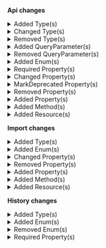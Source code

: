 **Api changes**

<details>
<summary>Added Type(s)</summary>

- added type `BusinessUnitAssociateResponse`
- added type `BusinessUnitSetUnitTypeAction`
- added type `CartDiscountSetDiscountGroupAction`
- added type `BestDeal`
- added type `DiscountTypeCombination`
- added type `Stacking`
- added type `CartChangePriceRoundingModeAction`
- added type `CartSetCustomLineItemRecurrenceInfoAction`
- added type `CartSetLineItemRecurrenceInfoAction`
- added type `CustomerGroupAssignment`
- added type `CustomerGroupAssignmentDraft`
- added type `CustomerAddCustomerGroupAssignmentAction`
- added type `CustomerRemoveCustomerGroupAssignmentAction`
- added type `CustomerSetCustomerGroupAssignmentsAction`
- added type `DiscountGroup`
- added type `DiscountGroupDraft`
- added type `DiscountGroupPagedQueryResponse`
- added type `DiscountGroupReference`
- added type `DiscountGroupResourceIdentifier`
- added type `DiscountGroupUpdate`
- added type `DiscountGroupUpdateAction`
- added type `DiscountGroupSetDescriptionAction`
- added type `DiscountGroupSetIsActiveAction`
- added type `DiscountGroupSetKeyAction`
- added type `DiscountGroupSetNameAction`
- added type `DiscountGroupSetSortOrderAction`
- added type `ExpiredCustomerEmailTokenError`
- added type `ExpiredCustomerPasswordTokenError`
- added type `MaxDiscountGroupsReachedError`
- added type `GraphQLExpiredCustomerEmailTokenError`
- added type `GraphQLExpiredCustomerPasswordTokenError`
- added type `GraphQLMaxDiscountGroupsReachedError`
- added type `BaseEvent`
- added type `CheckoutOrderCreationFailedEvent`
- added type `CheckoutPaymentAuthorizationCancelledEvent`
- added type `CheckoutPaymentAuthorizationFailedEvent`
- added type `CheckoutPaymentAuthorizedEvent`
- added type `CheckoutPaymentCancelAuthorizationFailedEvent`
- added type `CheckoutPaymentChargeFailedEvent`
- added type `CheckoutPaymentChargedEvent`
- added type `CheckoutPaymentRefundFailedEvent`
- added type `CheckoutPaymentRefundedEvent`
- added type `Event`
- added type `ImportContainerCreatedEvent`
- added type `ImportContainerDeletedEvent`
- added type `ImportOperationRejectedEvent`
- added type `ImportUnresolvedEvent`
- added type `ImportValidationFailedEvent`
- added type `ImportWaitForMasterVariantEvent`
- added type `CheckoutMessageOrderPayloadBaseData`
- added type `CheckoutMessagePaymentsPayloadBaseData`
- added type `ImportContainerCreatedEventData`
- added type `ImportContainerDeletedEventData`
- added type `ImportOperationRejectedEventData`
- added type `ImportUnresolvedEventData`
- added type `ImportValidationFailedEventData`
- added type `ImportWaitForMasterVariantEventData`
- added type `InventoryEntrySetInventoryLimitsAction`
- added type `MyCartSetCustomLineItemRecurrenceInfoAction`
- added type `MyCartSetLineItemRecurrenceInfoAction`
- added type `MyPaymentSetMethodInfoCustomFieldAction`
- added type `MyPaymentSetMethodInfoCustomTypeAction`
- added type `MyPaymentSetMethodInfoInterfaceAccountAction`
- added type `AssociateRoleNameSetMessage`
- added type `BusinessUnitTopLevelUnitSetMessage`
- added type `BusinessUnitTypeSetMessage`
- added type `CustomerDefaultBillingAddressSetMessage`
- added type `CustomerDefaultShippingAddressSetMessage`
- added type `CustomerGroupAssignmentAddedMessage`
- added type `CustomerGroupAssignmentRemovedMessage`
- added type `CustomerGroupAssignmentsSetMessage`
- added type `CustomerStoresSetMessage`
- added type `DiscountGroupCreatedMessage`
- added type `DiscountGroupDeletedMessage`
- added type `DiscountGroupIsActiveSetMessage`
- added type `DiscountGroupKeySetMessage`
- added type `DiscountGroupSortOrderSetMessage`
- added type `OrderBusinessUnitSetMessage`
- added type `OrderCreatedFromRecurringOrderMessage`
- added type `PaymentInterfaceIdSetMessage`
- added type `PaymentMethodCreatedMessage`
- added type `PaymentMethodCustomFieldAddedMessage`
- added type `PaymentMethodCustomFieldChangedMessage`
- added type `PaymentMethodCustomFieldRemovedMessage`
- added type `PaymentMethodCustomTypeRemovedMessage`
- added type `PaymentMethodCustomTypeSetMessage`
- added type `PaymentMethodDefaultSetMessage`
- added type `PaymentMethodDeletedMessage`
- added type `PaymentMethodInfoCustomFieldAddedMessage`
- added type `PaymentMethodInfoCustomFieldChangedMessage`
- added type `PaymentMethodInfoCustomFieldRemovedMessage`
- added type `PaymentMethodInfoCustomTypeRemovedMessage`
- added type `PaymentMethodInfoCustomTypeSetMessage`
- added type `PaymentMethodInfoInterfaceAccountSetMessage`
- added type `PaymentMethodInfoInterfaceSetMessage`
- added type `PaymentMethodInfoMethodSetMessage`
- added type `PaymentMethodInfoNameSetMessage`
- added type `PaymentMethodInfoTokenSetMessage`
- added type `PaymentMethodInterfaceAccountSetMessage`
- added type `PaymentMethodKeySetMessage`
- added type `PaymentMethodMethodSetMessage`
- added type `PaymentMethodNameSetMessage`
- added type `PaymentMethodPaymentInterfaceSetMessage`
- added type `PaymentMethodPaymentMethodStatusSetMessage`
- added type `PaymentTransactionInterfaceIdSetMessage`
- added type `RecurringOrderCreatedMessage`
- added type `RecurringOrderCustomFieldAddedMessage`
- added type `RecurringOrderCustomFieldChangedMessage`
- added type `RecurringOrderCustomFieldRemovedMessage`
- added type `RecurringOrderCustomTypeRemovedMessage`
- added type `RecurringOrderCustomTypeSetMessage`
- added type `RecurringOrderDeletedMessage`
- added type `RecurringOrderExpiresAtSetMessage`
- added type `RecurringOrderKeySetMessage`
- added type `RecurringOrderScheduleSetMessage`
- added type `RecurringOrderStartsAtSetMessage`
- added type `RecurringOrderStateChangedMessage`
- added type `RecurringOrderStateTransitionMessage`
- added type `AssociateRoleNameSetMessagePayload`
- added type `BusinessUnitTopLevelUnitSetMessagePayload`
- added type `BusinessUnitTypeSetMessagePayload`
- added type `CustomerDefaultBillingAddressSetMessagePayload`
- added type `CustomerDefaultShippingAddressSetMessagePayload`
- added type `CustomerGroupAssignmentAddedMessagePayload`
- added type `CustomerGroupAssignmentRemovedMessagePayload`
- added type `CustomerGroupAssignmentsSetMessagePayload`
- added type `CustomerStoresSetMessagePayload`
- added type `DiscountGroupCreatedMessagePayload`
- added type `DiscountGroupDeletedMessagePayload`
- added type `DiscountGroupIsActiveSetMessagePayload`
- added type `DiscountGroupKeySetMessagePayload`
- added type `DiscountGroupSortOrderSetMessagePayload`
- added type `OrderBusinessUnitSetMessagePayload`
- added type `OrderCreatedFromRecurringOrderMessagePayload`
- added type `PaymentInterfaceIdSetMessagePayload`
- added type `PaymentMethodCreatedMessagePayload`
- added type `PaymentMethodCustomFieldAddedMessagePayload`
- added type `PaymentMethodCustomFieldChangedMessagePayload`
- added type `PaymentMethodCustomFieldRemovedMessagePayload`
- added type `PaymentMethodCustomTypeRemovedMessagePayload`
- added type `PaymentMethodCustomTypeSetMessagePayload`
- added type `PaymentMethodDefaultSetMessagePayload`
- added type `PaymentMethodDeletedMessagePayload`
- added type `PaymentMethodInfoCustomFieldAddedMessagePayload`
- added type `PaymentMethodInfoCustomFieldChangedMessagePayload`
- added type `PaymentMethodInfoCustomFieldRemovedMessagePayload`
- added type `PaymentMethodInfoCustomTypeRemovedMessagePayload`
- added type `PaymentMethodInfoCustomTypeSetMessagePayload`
- added type `PaymentMethodInfoInterfaceAccountSetMessagePayload`
- added type `PaymentMethodInfoInterfaceSetMessagePayload`
- added type `PaymentMethodInfoMethodSetMessagePayload`
- added type `PaymentMethodInfoNameSetMessagePayload`
- added type `PaymentMethodInfoTokenSetMessagePayload`
- added type `PaymentMethodInterfaceAccountSetMessagePayload`
- added type `PaymentMethodKeySetMessagePayload`
- added type `PaymentMethodMethodSetMessagePayload`
- added type `PaymentMethodNameSetMessagePayload`
- added type `PaymentMethodPaymentInterfaceSetMessagePayload`
- added type `PaymentMethodPaymentMethodStatusSetMessagePayload`
- added type `PaymentTransactionInterfaceIdSetMessagePayload`
- added type `RecurringOrderCreatedMessagePayload`
- added type `RecurringOrderCustomFieldAddedMessagePayload`
- added type `RecurringOrderCustomFieldChangedMessagePayload`
- added type `RecurringOrderCustomFieldRemovedMessagePayload`
- added type `RecurringOrderCustomTypeRemovedMessagePayload`
- added type `RecurringOrderCustomTypeSetMessagePayload`
- added type `RecurringOrderDeletedMessagePayload`
- added type `RecurringOrderExpiresAtSetMessagePayload`
- added type `RecurringOrderKeySetMessagePayload`
- added type `RecurringOrderScheduleSetMessagePayload`
- added type `RecurringOrderStartsAtSetMessagePayload`
- added type `RecurringOrderStateChangedMessagePayload`
- added type `RecurringOrderStateTransitionMessagePayload`
- added type `StagedOrderChangePriceRoundingModeAction`
- added type `StagedOrderSetBusinessUnitAction`
- added type `OrderSetBusinessUnitAction`
- added type `PaymentMethod`
- added type `PaymentMethodDraft`
- added type `PaymentMethodPagedQueryResponse`
- added type `PaymentMethodReference`
- added type `PaymentMethodStatus`
- added type `PaymentMethodToken`
- added type `PaymentMethodUpdate`
- added type `PaymentMethodUpdateAction`
- added type `PaymentMethodSetCustomFieldAction`
- added type `PaymentMethodSetCustomTypeAction`
- added type `PaymentMethodSetDefaultAction`
- added type `PaymentMethodSetInterfaceAccountAction`
- added type `PaymentMethodSetKeyAction`
- added type `PaymentMethodSetMethodAction`
- added type `PaymentMethodSetNameAction`
- added type `PaymentMethodSetPaymentInterfaceAction`
- added type `PaymentMethodSetPaymentMethodStatusAction`
- added type `PaymentMethodInfoDraft`
- added type `PaymentSetMethodInfoAction`
- added type `PaymentSetMethodInfoCustomFieldAction`
- added type `PaymentSetMethodInfoCustomTypeAction`
- added type `PaymentSetMethodInfoInterfaceAccountAction`
- added type `PaymentSetMethodInfoTokenAction`
- added type `PaymentSetTransactionInterfaceIdAction`
- added type `ProductSearchFacetResultStats`
- added type `ProductSearchFacetStatsExpression`
- added type `ProductSearchFacetStatsValue`
- added type `ProductTailoringSetProductAttributeAction`
- added type `AttributeLevelEnum`
- added type `ProductSetProductAttributeAction`
- added type `ProjectChangePriceRoundingModeAction`
- added type `ProjectChangeTaxRoundingModeAction`
- added type `DayOfMonthSchedule`
- added type `DayOfMonthScheduleDraft`
- added type `IntervalUnit`
- added type `RecurrencePolicy`
- added type `RecurrencePolicyDraft`
- added type `RecurrencePolicyPagedQueryResponse`
- added type `RecurrencePolicyReference`
- added type `RecurrencePolicyResourceIdentifier`
- added type `RecurrencePolicySchedule`
- added type `RecurrencePolicyScheduleDraft`
- added type `RecurrencePolicyUpdate`
- added type `RecurrencePolicyUpdateAction`
- added type `StandardSchedule`
- added type `StandardScheduleDraft`
- added type `RecurrencePolicySetDescriptionAction`
- added type `RecurrencePolicySetKeyAction`
- added type `RecurrencePolicySetNameAction`
- added type `RecurrencePolicySetScheduleAction`
- added type `Counter`
- added type `CounterDraft`
- added type `CustomLineItemRecurrenceInfo`
- added type `CustomLineItemRecurrenceInfoDraft`
- added type `LineItemRecurrenceInfo`
- added type `LineItemRecurrenceInfoDraft`
- added type `PriceSelectionMode`
- added type `RecurringOrder`
- added type `RecurringOrderActive`
- added type `RecurringOrderCanceled`
- added type `RecurringOrderDraft`
- added type `RecurringOrderExpired`
- added type `RecurringOrderPagedQueryResponse`
- added type `RecurringOrderPaused`
- added type `RecurringOrderReference`
- added type `RecurringOrderResourceIdentifier`
- added type `RecurringOrderState`
- added type `RecurringOrderStateDraft`
- added type `RecurringOrderUpdate`
- added type `RecurringOrderUpdateAction`
- added type `SkipConfiguration`
- added type `SkipConfigurationDraft`
- added type `RecurringOrderSetCustomFieldAction`
- added type `RecurringOrderSetCustomTypeAction`
- added type `RecurringOrderSetExpiresAtAction`
- added type `RecurringOrderSetKeyAction`
- added type `RecurringOrderSetOrderSkipConfigurationAction`
- added type `RecurringOrderSetScheduleAction`
- added type `RecurringOrderSetStartsAtAction`
- added type `RecurringOrderSetStateAction`
- added type `RecurringOrderTransitionStateAction`
- added type `SearchFuzzyExpression`
- added type `SearchFuzzyValue`
- added type `ShoppingListSetBusinessUnitAction`
- added type `EventDeliveryPayload`
- added type `EventSubscription`
- added type `EventSubscriptionResourceTypeId`
- added type `EventType`
- added type `SubscriptionNotification`
- added type `SubscriptionSetEventsAction`
</details>


<details>
<summary>Changed Type(s)</summary>

- :warning: changed type `DeliveryPayload` from type `object` to `SubscriptionNotification`
</details>


<details>
<summary>Removed Type(s)</summary>

- :warning: removed type `AssociateRoleNameChangedMessage`
- :warning: removed type `AssociateRoleNameChangedMessagePayload`
- :warning: removed type `ProductSearchFacetScope`
</details>


<details>
<summary>Added QueryParameter(s)</summary>

- added query parameter `priceCustomerGroupAssignments` to method `get /{projectKey}/products`
- added query parameter `priceRecurrencePolicy` to method `get /{projectKey}/products`
- added query parameter `priceCustomerGroupAssignments` to method `post /{projectKey}/products`
- added query parameter `priceRecurrencePolicy` to method `post /{projectKey}/products`
- added query parameter `priceCustomerGroupAssignments` to method `get /{projectKey}/product-projections`
- added query parameter `priceRecurrencePolicy` to method `get /{projectKey}/product-projections`
- added query parameter `filter[attributes]` to method `get /{projectKey}/product-projections`
- added query parameter `priceCustomerGroupAssignments` to method `get /{projectKey}/products/key={key}`
- added query parameter `priceRecurrencePolicy` to method `get /{projectKey}/products/key={key}`
- added query parameter `priceCustomerGroupAssignments` to method `post /{projectKey}/products/key={key}`
- added query parameter `priceRecurrencePolicy` to method `post /{projectKey}/products/key={key}`
- added query parameter `priceCustomerGroupAssignments` to method `delete /{projectKey}/products/key={key}`
- added query parameter `priceRecurrencePolicy` to method `delete /{projectKey}/products/key={key}`
- added query parameter `priceCustomerGroupAssignments` to method `get /{projectKey}/products/{ID}`
- added query parameter `priceRecurrencePolicy` to method `get /{projectKey}/products/{ID}`
- added query parameter `priceCustomerGroupAssignments` to method `post /{projectKey}/products/{ID}`
- added query parameter `priceRecurrencePolicy` to method `post /{projectKey}/products/{ID}`
- added query parameter `priceCustomerGroupAssignments` to method `delete /{projectKey}/products/{ID}`
- added query parameter `priceRecurrencePolicy` to method `delete /{projectKey}/products/{ID}`
- added query parameter `priceCustomerGroupAssignments` to method `get /{projectKey}/product-projections/search`
- added query parameter `priceRecurrencePolicy` to method `get /{projectKey}/product-projections/search`
- added query parameter `priceCustomerGroupAssignments` to method `get /{projectKey}/product-projections/key={key}`
- added query parameter `priceRecurrencePolicy` to method `get /{projectKey}/product-projections/key={key}`
- added query parameter `filter[attributes]` to method `get /{projectKey}/product-projections/key={key}`
- added query parameter `priceCustomerGroupAssignments` to method `get /{projectKey}/product-projections/{ID}`
- added query parameter `priceRecurrencePolicy` to method `get /{projectKey}/product-projections/{ID}`
- added query parameter `filter[attributes]` to method `get /{projectKey}/product-projections/{ID}`
- added query parameter `priceCustomerGroupAssignments` to method `get /{projectKey}/in-store/key={storeKey}/product-projections/key={key}`
- added query parameter `priceRecurrencePolicy` to method `get /{projectKey}/in-store/key={storeKey}/product-projections/key={key}`
- added query parameter `filter[attributes]` to method `get /{projectKey}/in-store/key={storeKey}/product-projections/key={key}`
- added query parameter `priceCustomerGroupAssignments` to method `get /{projectKey}/in-store/key={storeKey}/product-projections/{ID}`
- added query parameter `priceRecurrencePolicy` to method `get /{projectKey}/in-store/key={storeKey}/product-projections/{ID}`
- added query parameter `filter[attributes]` to method `get /{projectKey}/in-store/key={storeKey}/product-projections/{ID}`
</details>


<details>
<summary>Removed QueryParameter(s)</summary>

- :warning: removed query parameter `withTotal` from method `get /{projectKey}/product-projections/search`
</details>


<details>
<summary>Added Enum(s)</summary>

- added enum `ViewMyShoppingLists` to type `Permission`
- added enum `ViewOthersShoppingLists` to type `Permission`
- added enum `UpdateMyShoppingLists` to type `Permission`
- added enum `UpdateOthersShoppingLists` to type `Permission`
- added enum `CreateMyShoppingLists` to type `Permission`
- added enum `CreateOthersShoppingLists` to type `Permission`
- added enum `DeleteMyShoppingLists` to type `Permission`
- added enum `DeleteOthersShoppingLists` to type `Permission`
- added enum `RecurringOrder` to type `CartOrigin`
- added enum `ApplicationStoppedByGroupBestDeal` to type `DiscountCodeState`
- added enum `discount-group` to type `ReferenceTypeId`
- added enum `payment-method` to type `ReferenceTypeId`
- added enum `recurrence-policy` to type `ReferenceTypeId`
- added enum `recurring-order` to type `ReferenceTypeId`
- added enum `payment-method` to type `ExtensionResourceTypeId`
- added enum `RecurringOrderState` to type `StateTypeEnum`
- added enum `discount-group` to type `ChangeSubscriptionResourceTypeId`
- added enum `recurrence-policy` to type `ChangeSubscriptionResourceTypeId`
- added enum `recurring-order` to type `ChangeSubscriptionResourceTypeId`
- added enum `recurring-order` to type `ResourceTypeId`
</details>


<details>
<summary>Required Property(s)</summary>

- changed property `sortOrder` of type `CartDiscountDraft` to be optional
- changed property `variantSelection` of type `ProductSelectionProductAddedMessage` to be optional
- changed property `variantExclusion` of type `ProductSelectionProductExcludedMessage` to be optional
- changed property `oldVariantExclusion` of type `ProductSelectionVariantExclusionChangedMessage` to be optional
- changed property `newVariantExclusion` of type `ProductSelectionVariantExclusionChangedMessage` to be optional
- changed property `oldVariantSelection` of type `ProductSelectionVariantSelectionChangedMessage` to be optional
- changed property `newVariantSelection` of type `ProductSelectionVariantSelectionChangedMessage` to be optional
- changed property `variantSelection` of type `ProductSelectionProductAddedMessagePayload` to be optional
- changed property `variantExclusion` of type `ProductSelectionProductExcludedMessagePayload` to be optional
- changed property `oldVariantExclusion` of type `ProductSelectionVariantExclusionChangedMessagePayload` to be optional
- changed property `newVariantExclusion` of type `ProductSelectionVariantExclusionChangedMessagePayload` to be optional
- changed property `oldVariantSelection` of type `ProductSelectionVariantSelectionChangedMessagePayload` to be optional
- changed property `newVariantSelection` of type `ProductSelectionVariantSelectionChangedMessagePayload` to be optional
- changed property `images` of type `ProductTailoringSetExternalImagesAction` to be optional
- changed property `facets` of type `ProductProjectionPagedSearchResponse` to be optional
- :warning: changed property `triggerPattern` of type `CartDiscountPatternTarget` to be required
</details>


<details>
<summary>Changed Property(s)</summary>

- :warning: changed property `discount` of type `DiscountedTotalPricePortion` from type `CartDiscountReference` to `Reference`
- :warning: changed property `actions` of type `MyBusinessUnitUpdate` from type `BusinessUnitUpdateAction[]` to `MyBusinessUnitUpdateAction[]`
- :warning: changed property `paymentMethodInfo` of type `MyPaymentDraft` from type `PaymentMethodInfo` to `PaymentMethodInfoDraft`
- :warning: changed property `paymentMethodInfo` of type `PaymentDraft` from type `PaymentMethodInfo` to `PaymentMethodInfoDraft`
- :warning: changed property `filter` of type `SearchSorting` from type `SearchQueryExpression` to `SearchQuery`
</details>


<details>
<summary>MarkDeprecated Property(s)</summary>

- marked property `CountOnCustomLineItemUnits::excludeCount` as deprecated
- marked property `CountOnLineItemUnits::excludeCount` as deprecated
</details>


<details>
<summary>Removed Property(s)</summary>

- :warning: removed property `/[0-9].[0-9]*[1-9]/` from type `CategoryOrderHints`
- :warning: removed property `//` from type `ProductVariantChannelAvailabilityMap`
</details>


<details>
<summary>Added Property(s)</summary>

- added property `inheritedStores` to type `BusinessUnit`
- added property `inheritedStores` to type `Company`
- added property `inheritedStores` to type `Division`
- added property `makeInheritedAssociatesExplicit` to type `BusinessUnitChangeAssociateModeAction`
- added property `discountGroup` to type `CartDiscount`
- added property `discountGroup` to type `CartDiscountDraft`
- added property `applicationMode` to type `CartDiscountValueRelative`
- added property `applicationMode` to type `CartDiscountValueRelativeDraft`
- added property `priceRoundingMode` to type `Cart`
- added property `discountTypeCombination` to type `Cart`
- added property `priceRoundingMode` to type `CartDraft`
- added property `recurrenceInfo` to type `CustomLineItem`
- added property `recurrenceInfo` to type `CustomLineItemDraft`
- added property `recurrenceInfo` to type `LineItem`
- added property `recurrenceInfo` to type `LineItemDraft`
- added property `recurrenceInfo` to type `CartAddCustomLineItemAction`
- added property `recurrenceInfo` to type `CartAddLineItemAction`
- added property `recurrencePolicy` to type `Price`
- added property `recurrencePolicy` to type `PriceDraft`
- added property `customerGroupAssignments` to type `Customer`
- added property `invalidateOlderTokens` to type `CustomerCreateEmailToken`
- added property `invalidateOlderTokens` to type `CustomerCreatePasswordResetToken`
- added property `customerGroupAssignments` to type `CustomerDraft`
- added property `invalidateOlderTokens` to type `CustomerToken`
- added property `minCartQuantity` to type `InventoryEntry`
- added property `maxCartQuantity` to type `InventoryEntry`
- added property `minCartQuantity` to type `InventoryEntryDraft`
- added property `maxCartQuantity` to type `InventoryEntryDraft`
- added property `recurrenceInfo` to type `MyLineItemDraft`
- added property `interfaceId` to type `MyTransactionDraft`
- added property `recurrenceInfo` to type `MyCartAddLineItemAction`
- added property `value` to type `CustomerEmailTokenCreatedMessage`
- added property `invalidateOlderTokens` to type `CustomerEmailTokenCreatedMessage`
- added property `value` to type `CustomerPasswordTokenCreatedMessage`
- added property `invalidateOlderTokens` to type `CustomerPasswordTokenCreatedMessage`
- added property `attributes` to type `ProductTailoringCreatedMessage`
- added property `value` to type `CustomerEmailTokenCreatedMessagePayload`
- added property `invalidateOlderTokens` to type `CustomerEmailTokenCreatedMessagePayload`
- added property `value` to type `CustomerPasswordTokenCreatedMessagePayload`
- added property `invalidateOlderTokens` to type `CustomerPasswordTokenCreatedMessagePayload`
- added property `attributes` to type `ProductTailoringCreatedMessagePayload`
- added property `priceRoundingMode` to type `StagedOrder`
- added property `recurringOrder` to type `StagedOrder`
- added property `discountTypeCombination` to type `StagedOrder`
- added property `recurrenceInfo` to type `StagedOrderAddCustomLineItemAction`
- added property `recurrenceInfo` to type `StagedOrderAddLineItemAction`
- added property `priceRoundingMode` to type `Order`
- added property `recurringOrder` to type `Order`
- added property `discountTypeCombination` to type `Order`
- added property `priceRoundingMode` to type `OrderImportDraft`
- added property `token` to type `PaymentMethodInfo`
- added property `interfaceAccount` to type `PaymentMethodInfo`
- added property `custom` to type `PaymentMethodInfo`
- added property `interfaceId` to type `Transaction`
- added property `interfaceId` to type `TransactionDraft`
- added property `priceCustomerGroupAssignments` to type `ProductSearchProjectionParams`
- added property `attributes` to type `ProductTailoringData`
- added property `attributes` to type `ProductTailoringDraft`
- added property `attributes` to type `ProductTailoringInStoreDraft`
- added property `level` to type `AttributeDefinition`
- added property `level` to type `AttributeDefinitionDraft`
- added property `/^[0-9a-fA-F]{8}-[0-9a-fA-F]{4}-[0-9a-fA-F]{4}-[0-9a-fA-F]{4}-[0-9a-fA-F]{12}$/` to type `CategoryOrderHints`
- added property `attributes` to type `ProductData`
- added property `attributes` to type `ProductDraft`
- added property `attributes` to type `ProductProjection`
- added property `recurrencePrices` to type `ProductVariant`
- added property `/^[0-9a-fA-F]{8}-[0-9a-fA-F]{4}-[0-9a-fA-F]{4}-[0-9a-fA-F]{4}-[0-9a-fA-F]{12}$/` to type `ProductVariantChannelAvailabilityMap`
- added property `priceRoundingMode` to type `CartsConfiguration`
- added property `taxRoundingMode` to type `CartsConfiguration`
- added property `priceRoundingMode` to type `QuoteRequest`
- added property `priceRoundingMode` to type `Quote`
- added property `businessUnit` to type `ShoppingList`
- added property `businessUnit` to type `ShoppingListDraft`
- added property `published` to type `ShoppingListLineItem`
- added property `recurrencePolicy` to type `StandalonePrice`
- added property `recurrencePolicy` to type `StandalonePriceDraft`
- added property `events` to type `Subscription`
- added property `events` to type `SubscriptionDraft`
</details>


<details>
<summary>Added Method(s)</summary>

- added method `$apiRoot->withProjectKey()->discountGroups()->get()`
- added method `$apiRoot->withProjectKey()->discountGroups()->head()`
- added method `$apiRoot->withProjectKey()->discountGroups()->post()`
- added method `$apiRoot->withProjectKey()->paymentMethods()->get()`
- added method `$apiRoot->withProjectKey()->paymentMethods()->head()`
- added method `$apiRoot->withProjectKey()->paymentMethods()->post()`
- added method `$apiRoot->withProjectKey()->recurringOrders()->get()`
- added method `$apiRoot->withProjectKey()->recurringOrders()->head()`
- added method `$apiRoot->withProjectKey()->recurringOrders()->post()`
- added method `$apiRoot->withProjectKey()->recurrencePolicies()->get()`
- added method `$apiRoot->withProjectKey()->recurrencePolicies()->head()`
- added method `$apiRoot->withProjectKey()->recurrencePolicies()->post()`
- added method `$apiRoot->withProjectKey()->asAssociate()->withAssociateIdValue()->inBusinessUnitKeyWithBusinessUnitKeyValue()->shoppingLists()->get()`
- added method `$apiRoot->withProjectKey()->asAssociate()->withAssociateIdValue()->inBusinessUnitKeyWithBusinessUnitKeyValue()->shoppingLists()->head()`
- added method `$apiRoot->withProjectKey()->asAssociate()->withAssociateIdValue()->inBusinessUnitKeyWithBusinessUnitKeyValue()->shoppingLists()->post()`
- added method `$apiRoot->withProjectKey()->asAssociate()->withAssociateIdValue()->inBusinessUnitKeyWithBusinessUnitKeyValue()->shoppingLists()->withKey()->get()`
- added method `$apiRoot->withProjectKey()->asAssociate()->withAssociateIdValue()->inBusinessUnitKeyWithBusinessUnitKeyValue()->shoppingLists()->withKey()->head()`
- added method `$apiRoot->withProjectKey()->asAssociate()->withAssociateIdValue()->inBusinessUnitKeyWithBusinessUnitKeyValue()->shoppingLists()->withKey()->post()`
- added method `$apiRoot->withProjectKey()->asAssociate()->withAssociateIdValue()->inBusinessUnitKeyWithBusinessUnitKeyValue()->shoppingLists()->withKey()->delete()`
- added method `$apiRoot->withProjectKey()->asAssociate()->withAssociateIdValue()->inBusinessUnitKeyWithBusinessUnitKeyValue()->shoppingLists()->withId()->get()`
- added method `$apiRoot->withProjectKey()->asAssociate()->withAssociateIdValue()->inBusinessUnitKeyWithBusinessUnitKeyValue()->shoppingLists()->withId()->head()`
- added method `$apiRoot->withProjectKey()->asAssociate()->withAssociateIdValue()->inBusinessUnitKeyWithBusinessUnitKeyValue()->shoppingLists()->withId()->post()`
- added method `$apiRoot->withProjectKey()->asAssociate()->withAssociateIdValue()->inBusinessUnitKeyWithBusinessUnitKeyValue()->shoppingLists()->withId()->delete()`
- added method `$apiRoot->withProjectKey()->businessUnits()->keyWithKeyValueAssociatesWithAssociateIdValue()->get()`
- added method `$apiRoot->withProjectKey()->businessUnits()->withBusinessUnitIdValueAssociatesWithAssociateIdValue()->get()`
- added method `$apiRoot->withProjectKey()->discountGroups()->withKey()->get()`
- added method `$apiRoot->withProjectKey()->discountGroups()->withKey()->head()`
- added method `$apiRoot->withProjectKey()->discountGroups()->withKey()->post()`
- added method `$apiRoot->withProjectKey()->discountGroups()->withKey()->delete()`
- added method `$apiRoot->withProjectKey()->discountGroups()->withId()->get()`
- added method `$apiRoot->withProjectKey()->discountGroups()->withId()->head()`
- added method `$apiRoot->withProjectKey()->discountGroups()->withId()->post()`
- added method `$apiRoot->withProjectKey()->discountGroups()->withId()->delete()`
- added method `$apiRoot->withProjectKey()->paymentMethods()->withKey()->get()`
- added method `$apiRoot->withProjectKey()->paymentMethods()->withKey()->head()`
- added method `$apiRoot->withProjectKey()->paymentMethods()->withKey()->post()`
- added method `$apiRoot->withProjectKey()->paymentMethods()->withKey()->delete()`
- added method `$apiRoot->withProjectKey()->paymentMethods()->withId()->get()`
- added method `$apiRoot->withProjectKey()->paymentMethods()->withId()->head()`
- added method `$apiRoot->withProjectKey()->paymentMethods()->withId()->post()`
- added method `$apiRoot->withProjectKey()->paymentMethods()->withId()->delete()`
- added method `$apiRoot->withProjectKey()->recurringOrders()->withId()->get()`
- added method `$apiRoot->withProjectKey()->recurringOrders()->withId()->head()`
- added method `$apiRoot->withProjectKey()->recurringOrders()->withId()->post()`
- added method `$apiRoot->withProjectKey()->recurringOrders()->withId()->delete()`
- added method `$apiRoot->withProjectKey()->recurringOrders()->withKey()->get()`
- added method `$apiRoot->withProjectKey()->recurringOrders()->withKey()->head()`
- added method `$apiRoot->withProjectKey()->recurringOrders()->withKey()->post()`
- added method `$apiRoot->withProjectKey()->recurringOrders()->withKey()->delete()`
- added method `$apiRoot->withProjectKey()->recurrencePolicies()->withKey()->get()`
- added method `$apiRoot->withProjectKey()->recurrencePolicies()->withKey()->head()`
- added method `$apiRoot->withProjectKey()->recurrencePolicies()->withKey()->post()`
- added method `$apiRoot->withProjectKey()->recurrencePolicies()->withKey()->delete()`
- added method `$apiRoot->withProjectKey()->recurrencePolicies()->withId()->get()`
- added method `$apiRoot->withProjectKey()->recurrencePolicies()->withId()->head()`
- added method `$apiRoot->withProjectKey()->recurrencePolicies()->withId()->post()`
- added method `$apiRoot->withProjectKey()->recurrencePolicies()->withId()->delete()`
- added method `$apiRoot->withProjectKey()->inStoreKeyWithStoreKeyValue()->businessUnits()->get()`
- added method `$apiRoot->withProjectKey()->inStoreKeyWithStoreKeyValue()->businessUnits()->head()`
- added method `$apiRoot->withProjectKey()->inStoreKeyWithStoreKeyValue()->businessUnits()->post()`
- added method `$apiRoot->withProjectKey()->inStoreKeyWithStoreKeyValue()->businessUnits()->withKey()->get()`
- added method `$apiRoot->withProjectKey()->inStoreKeyWithStoreKeyValue()->businessUnits()->withKey()->head()`
- added method `$apiRoot->withProjectKey()->inStoreKeyWithStoreKeyValue()->businessUnits()->withKey()->post()`
- added method `$apiRoot->withProjectKey()->inStoreKeyWithStoreKeyValue()->businessUnits()->withKey()->delete()`
- added method `$apiRoot->withProjectKey()->inStoreKeyWithStoreKeyValue()->businessUnits()->withId()->get()`
- added method `$apiRoot->withProjectKey()->inStoreKeyWithStoreKeyValue()->businessUnits()->withId()->head()`
- added method `$apiRoot->withProjectKey()->inStoreKeyWithStoreKeyValue()->businessUnits()->withId()->post()`
- added method `$apiRoot->withProjectKey()->inStoreKeyWithStoreKeyValue()->businessUnits()->withId()->delete()`
- added method `$apiRoot->withProjectKey()->inStoreKeyWithStoreKeyValue()->businessUnits()->keyWithKeyValueAssociatesWithAssociateIdValue()->get()`
- added method `$apiRoot->withProjectKey()->inStoreKeyWithStoreKeyValue()->businessUnits()->withBusinessUnitIdValueAssociatesWithAssociateIdValue()->get()`
</details>


<details>
<summary>Added Resource(s)</summary>

- added resource `/{projectKey}/discount-groups`
- added resource `/{projectKey}/payment-methods`
- added resource `/{projectKey}/recurring-orders`
- added resource `/{projectKey}/recurrence-policies`
- added resource `/{projectKey}/as-associate/{associateId}/in-business-unit/key={businessUnitKey}/shopping-lists`
- added resource `/{projectKey}/as-associate/{associateId}/in-business-unit/key={businessUnitKey}/shopping-lists/key={key}`
- added resource `/{projectKey}/as-associate/{associateId}/in-business-unit/key={businessUnitKey}/shopping-lists/{ID}`
- added resource `/{projectKey}/business-units/key={key}/associates/{associateId}`
- added resource `/{projectKey}/business-units/{businessUnitId}/associates/{associateId}`
- added resource `/{projectKey}/discount-groups/key={key}`
- added resource `/{projectKey}/discount-groups/{ID}`
- added resource `/{projectKey}/payment-methods/key={key}`
- added resource `/{projectKey}/payment-methods/{ID}`
- added resource `/{projectKey}/recurring-orders/{ID}`
- added resource `/{projectKey}/recurring-orders/key={key}`
- added resource `/{projectKey}/recurrence-policies/key={key}`
- added resource `/{projectKey}/recurrence-policies/{ID}`
- added resource `/{projectKey}/in-store/key={storeKey}/business-units`
- added resource `/{projectKey}/in-store/key={storeKey}/business-units/key={key}`
- added resource `/{projectKey}/in-store/key={storeKey}/business-units/{ID}`
- added resource `/{projectKey}/in-store/key={storeKey}/business-units/key={key}/associates/{associateId}`
- added resource `/{projectKey}/in-store/key={storeKey}/business-units/{businessUnitId}/associates/{associateId}`
</details>

**Import changes**

<details>
<summary>Added Type(s)</summary>

- added type `AssociateRoleKeyReference`
- added type `BusinessUnitKeyReference`
- added type `StrategyEnum`
- added type `RetentionPolicy`
- added type `TimeToLiveConfig`
- added type `TimeToLiveRetentionPolicy`
- added type `ProductSelectionImportRequest`
- added type `BusinessUnitImportRequest`
- added type `AssociateRoleInheritanceMode`
- added type `BusinessUnitStatus`
- added type `BusinessUnitAssociateMode`
- added type `BusinessUnitApprovalRuleMode`
- added type `BusinessUnitStoreMode`
- added type `BusinessUnitType`
- added type `AssociateRoleAssignmentDraft`
- added type `AssociateDraft`
- added type `BusinessUnitImport`
- added type `CompanyBusinessUnitImport`
- added type `DivisionBusinessUnitImport`
- added type `VariantSelectionType`
- added type `VariantSelection`
- added type `VariantExclusion`
- added type `ProductSelectionAssignment`
- added type `ProductSelectionMode`
- added type `ProductSelectionImport`
- added type `AttributeLevel`
</details>


<details>
<summary>Added Enum(s)</summary>

- added enum `business-unit` to type `ImportResourceType`
- added enum `product-selection` to type `ImportResourceType`
- added enum `associate-role` to type `ReferenceType`
- added enum `business-unit` to type `ReferenceType`
</details>


<details>
<summary>Changed Property(s)</summary>

- :warning: changed property `value` of type `MoneySetField` from type `Money[]` to `TypedMoney[]`
- :warning: changed property `country` of type `ExternalTaxRateDraft` from type `string` to `CountryCode`
</details>


<details>
<summary>Removed Property(s)</summary>

- :warning: removed property `/^[a-z]{2}(-[A-Z]{2})?$/` from type `SearchKeywords`
- :warning: removed property `/^[a-z]{2}(-[A-Z]{2})?$/` from type `LocalizedString`
</details>


<details>
<summary>Added Property(s)</summary>

- added property `/^[a-zA-Z]{2,3}(?:-[a-zA-Z]{4})?(?:-(?:[a-zA-Z]{2}|\d{3}))?$/` to type `LocalizedString`
- added property `retentionPolicy` to type `ImportContainer`
- added property `expiresAt` to type `ImportContainer`
- added property `retentionPolicy` to type `ImportContainerDraft`
- added property `attributes` to type `ProductDraftImport`
- added property `/^[a-zA-Z]{2,3}(?:-[a-zA-Z]{4})?(?:-(?:[a-zA-Z]{2}|\d{3}))?$/` to type `SearchKeywords`
- added property `attributes` to type `ProductImport`
- added property `level` to type `AttributeDefinition`
</details>


<details>
<summary>Added Method(s)</summary>

- added method `$apiRoot->withProjectKeyValue()->productSelections()->importContainers()->withImportContainerKeyValue()->post()`
- added method `$apiRoot->withProjectKeyValue()->businessUnits()->importContainers()->withImportContainerKeyValue()->post()`
</details>


<details>
<summary>Added Resource(s)</summary>

- added resource `/{projectKey}/product-selections`
- added resource `/{projectKey}/business-units`
- added resource `/{projectKey}/product-selections/import-containers`
- added resource `/{projectKey}/product-selections/import-containers/{importContainerKey}`
- added resource `/{projectKey}/business-units/import-containers`
- added resource `/{projectKey}/business-units/import-containers/{importContainerKey}`
</details>

**History changes**

<details>
<summary>Added Type(s)</summary>

- added type `TooManyRequestsError`
- added type `GraphQLTooManyRequestsError`
</details>


<details>
<summary>Added Enum(s)</summary>

- added enum `setAssetKey` to type `UpdateType`
- added enum `ApplicationStoppedByGroupBestDeal` to type `DiscountCodeState`
- added enum `payment-method` to type `ReferenceTypeId`
- added enum `RecurringOrderState` to type `StateTypeEnum`
</details>


<details>
<summary>Removed Enum(s)</summary>

- :warning: removed enum `setAsssetKey` from type `UpdateType`
</details>


<details>
<summary>Required Property(s)</summary>

- :warning: changed property `triggerPattern` of type `ChangeTargetPatternChangeValue` to be required
</details>

